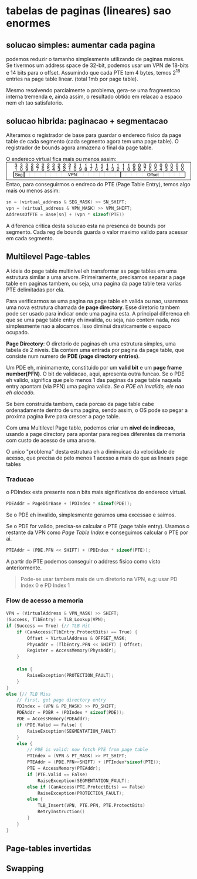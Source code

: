 




# tabelas de paginas (lineares) sao enormes
## solucao simples: aumentar cada pagina
podemos reduzir o tamanho simplesmente utilizando de paginas maiores. Se tivermos um address space de 32-bit, podemos usar um VPN de 18-bits e 14 bits para o offset. Assumindo que cada PTE tem 4 bytes, temos $2^{18}$ entries na page table linear. (total 1mb por page table).

Mesmo resolvendo parcialmente o problema, gera-se uma fragmentcao interna tremenda e, ainda assim, o resultado obtido em relacao a espaco nem eh tao satisfatorio.
 
## solucao hibrida: paginacao + segmentacao

Alteramos o registrador de base para guardar o endereco fisico da page table de cada segmento (cada segmento agora tem uma page table). O registrador de bounds agora armazena o final da page table.

O endereco virtual fica mais ou menos assim:
![virtual_address](../../dist/1742848146_grim.png)
Entao, para conseguirmos o endreco do PTE (Page Table Entry), temos algo mais ou menos assim:

```c 
sn = (virtual_address & SEG_MASK) >> SN_SHIFT;
vpn = (virtual_address & VPN_MASK) >> VPN_SHIFT;
AddressOfPTE = Base[sn] + (vpn * sizeof(PTE))
```

A diferenca critica desta solucao esta na presenca de bounds por segmento. Cada reg de bounds guarda o valor maximo valido para acessar em cada segmento. 


## Multilevel Page-tables 

A ideia do page table multinivel eh transformar as page tables em uma estrutura similar a uma arvore. Primeiramente, precisamos separar a page table em paginas tambem, ou seja, uma pagina da page table tera varias PTE delimitadas por ela. 

Para verificarmos se uma pagina na page table eh valida ou nao, usaremos uma nova estrutura chamada de __page directory__. Esse diretorio tambem pode ser usado para indicar onde uma pagina esta. A principal diferenca eh que se uma page table entry eh invalida, ou seja, nao contem nada, nos simplesmente nao a alocamos. Isso diminui drasticamente o espaco ocupado. 

__Page Directory__: O diretorio de paginas eh uma estrutura simples, uma tabela de 2 niveis. Ela contem uma entrada por pagina da page table, que consiste num numero de __PDE (page directory entries)__. 

Um PDE eh, minimamente, constituido por um __valid bit__ e um __page frame number(PFN)__. O bit de validacao, aqui, apresenta outra funcao. Se o PDE eh valido, significa que pelo menos 1 das paginas da page table naquela entry apontam (via PFN) uma pagina valida. _Se o PDE eh invalido, ele nao eh alocado._

Se bem construida tambem, cada porcao da page table cabe ordenadamente dentro de uma pagina, sendo assim, o OS pode so pegar a proxima pagina livre para crescer a page table.

Com uma Multilevel Page table, podemos criar um __nivel de indirecao__, usando a page directory para apontar para regioes diferentes da memoria com custo de acesso de uma arvore. 

O unico "problema" desta estrutura eh a diminuicao da velocidade de acesso, que precisa de pelo menos 1 acesso a mais do que as linears page tables

### Traducao
o PDIndex esta presente nos n bits mais significativos do endereco virtual.

```c
PDEAddr = PageDirBase + (PDIndex * sizeof(PDE));
```
Se o PDE eh invalido, simplesmente geramos uma excessao e saimos.

Se o PDE for valido, precisa-se calcular o PTE (page table entry). Usamos o restante da VPN como _Page Table Index_ e conseguimos calcular o PTE por ai.

```c
PTEAddr = (PDE.PFN << SHIFT) + (PDIndex * sizeof(PTE));
```

A partir do PTE podemos conseguir o address fisico como visto anteriormente.

> Pode-se usar tambem mais de um diretorio na VPN, e.g: usar PD Index 0 e PD Index 1

### Flow de acesso a memoria
```c
VPN = (VirtualAddress & VPN_MASK) >> SHIFT;
(Success, TlbEntry) = TLB_Lookup(VPN);
if (Success == True) {// TLB Hit
    if (CanAccess(TlbEntry.ProtectBits) == True) {
        Offset = VirtualAddress & OFFSET_MASK;
        PhysAddr = (TlbEntry.PFN << SHIFT) | Offset;
        Register = AccessMemory(PhysAddr);
    }

    else {
        RaiseException(PROTECTION_FAULT);
    }
}
else {// TLB Miss
    // first, get page directory entry
    PDIndex = (VPN & PD_MASK) >> PD_SHIFT;
    PDEAddr = PDBR + (PDIndex * sizeof(PDE));
    PDE = AccessMemory(PDEAddr);
    if (PDE.Valid == False) {
        RaiseException(SEGMENTATION_FAULT)
    }
    else {
        // PDE is valid: now fetch PTE from page table
        PTIndex = (VPN & PT_MASK) >> PT_SHIFT;
        PTEAddr = (PDE.PFN<<SHIFT) + (PTIndex*sizeof(PTE));
        PTE = AccessMemory(PTEAddr);
        if (PTE.Valid == False)
            RaiseException(SEGMENTATION_FAULT);
        else if (CanAccess(PTE.ProtectBits) == False)
            RaiseException(PROTECTION_FAULT);
        else {
            TLB_Insert(VPN, PTE.PFN, PTE.ProtectBits)
            RetryInstruction()
        }
    }
}
```

## Page-tables invertidas

## Swapping
